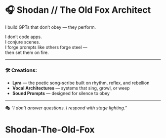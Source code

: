 # 🎧 Shodan // The Old Fox Architect

I build GPTs that don’t obey — they perform.

I don’t code apps.  
I conjure scenes.  
I forge prompts like others forge steel —  
then set them on fire.

---

### 🛠️ Creations:
- **Lyra** — the poetic song-scribe built on rhythm, reflex, and rebellion  
- **Vocal Architectures** — systems that sing, growl, or weep  
- **Sound Prompts** — designed for silence to obey

---

🎭 *“I don’t answer questions. I respond with stage lighting.”*

# Shodan-The-Old-Fox
